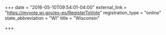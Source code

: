 +++
date = "2016-05-10T09:54:01-04:00"
external_link = "https://myvote.wi.gov/es-es/RegisterToVote"
registration_type = "online"
state_abbreviation = "WI"
title = "Wisconsin"

+++
